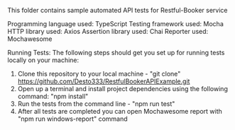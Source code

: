 This folder contains sample automated API tests for Restful-Booker service

Programming language used: TypeScript
Testing framework used: Mocha
HTTP library used: Axios
Assertion library used: Chai
Reporter used: Mochawesome

Running Tests: The following steps should get you set up for running tests locally on your machine:

1. Clone this repository to your local machine - "git clone" https://github.com/Desto333/RestfulBookerAPIExample.git
2. Open up a terminal and install project dependencies using the following command: "npm install"
3. Run the tests from the command line - "npm run test"
4. After all tests are completed you can open Mochawesome report with "npm run windows-report" command
